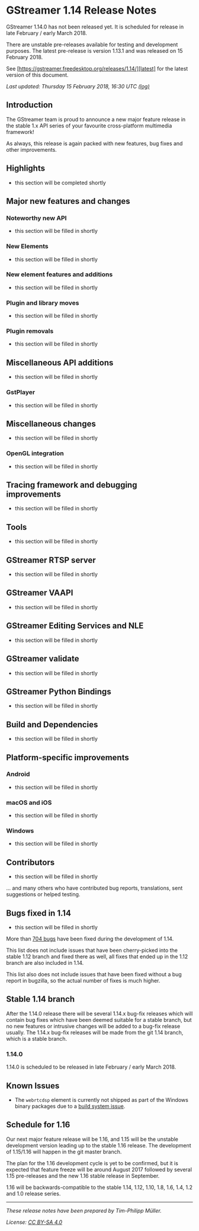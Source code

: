 # GStreamer 1.14 Release Notes

GStreamer 1.14.0 has not been released yet. It is scheduled for release
in late February / early March 2018.

There are unstable pre-releases available for testing and development purposes.
The latest pre-release is version 1.13.1 and was released on 15 February 2018.

See [https://gstreamer.freedesktop.org/releases/1.14/][latest] for the latest
version of this document.

*Last updated: Thursday 15 February 2018, 16:30 UTC [(log)][gitlog]*

[latest]: https://gstreamer.freedesktop.org/releases/1.14/
[gitlog]: https://cgit.freedesktop.org/gstreamer/www/log/src/htdocs/releases/1.14/release-notes-1.14.md

## Introduction

The GStreamer team is proud to announce a new major feature release in the
stable 1.x API series of your favourite cross-platform multimedia framework!

As always, this release is again packed with new features, bug fixes and other
improvements.

## Highlights

- this section will be completed shortly

## Major new features and changes

### Noteworthy new API

- this section will be filled in shortly

### New Elements

- this section will be filled in shortly

### New element features and additions

- this section will be filled in shortly

### Plugin and library moves

- this section will be filled in shortly

### Plugin removals

- this section will be filled in shortly


## Miscellaneous API additions

- this section will be filled in shortly

### GstPlayer

- this section will be filled in shortly

## Miscellaneous changes

- this section will be filled in shortly

### OpenGL integration

- this section will be filled in shortly

## Tracing framework and debugging improvements

- this section will be filled in shortly

## Tools

- this section will be filled in shortly

## GStreamer RTSP server

- this section will be filled in shortly

## GStreamer VAAPI

- this section will be filled in shortly

## GStreamer Editing Services and NLE

- this section will be filled in shortly

## GStreamer validate

- this section will be filled in shortly

## GStreamer Python Bindings

- this section will be filled in shortly

## Build and Dependencies

- this section will be filled in shortly

## Platform-specific improvements

### Android

- this section will be filled in shortly

### macOS and iOS

- this section will be filled in shortly

### Windows

- this section will be filled in shortly

## Contributors

- this section will be filled in shortly

... and many others who have contributed bug reports, translations, sent
suggestions or helped testing.

## Bugs fixed in 1.14

- this section will be filled in shortly

More than [704 bugs][bugs-fixed-in-1.14] have been fixed during
the development of 1.14.

This list does not include issues that have been cherry-picked into the
stable 1.12 branch and fixed there as well, all fixes that ended up in the
1.12 branch are also included in 1.14.

This list also does not include issues that have been fixed without a bug
report in bugzilla, so the actual number of fixes is much higher.

[bugs-fixed-in-1.14]: https://bugzilla.gnome.org/buglist.cgi?bug_status=RESOLVED&bug_status=VERIFIED&classification=Platform&limit=0&list_id=213265&order=bug_id&product=GStreamer&query_format=advanced&resolution=FIXED&target_milestone=1.12.1&target_milestone=1.12.2&target_milestone=1.12.3&target_milestone=1.12.4&target_milestone=1.13.1&target_milestone=1.13.2&target_milestone=1.13.3&target_milestone=1.13.4&target_milestone=1.13.90&target_milestone=1.13.91&target_milestone=1.14.0

## Stable 1.14 branch

After the 1.14.0 release there will be several 1.14.x bug-fix releases which
will contain bug fixes which have been deemed suitable for a stable branch,
but no new features or intrusive changes will be added to a bug-fix release
usually. The 1.14.x bug-fix releases will be made from the git 1.14 branch,
which is a stable branch.

### 1.14.0

1.14.0 is scheduled to be released in late February / early March 2018.

## Known Issues

- The `webrtcdsp` element is currently not shipped as part of the Windows
  binary packages due to a [build system issue][bug-770264].

[bug-770264]: https://bugzilla.gnome.org/show_bug.cgi?id=770264

## Schedule for 1.16

Our next major feature release will be 1.16, and 1.15 will be the unstable
development version leading up to the stable 1.16 release. The development
of 1.15/1.16 will happen in the git master branch.

The plan for the 1.16 development cycle is yet to be confirmed, but it is
expected that feature freeze will be around August 2017
followed by several 1.15 pre-releases and the new 1.16 stable release
in September.

1.16 will be backwards-compatible to the stable 1.14, 1.12, 1.10, 1.8, 1.6, 1.4,
1.2 and 1.0 release series.

- - -

*These release notes have been prepared by Tim-Philipp Müller.*

*License: [CC BY-SA 4.0](http://creativecommons.org/licenses/by-sa/4.0/)*
